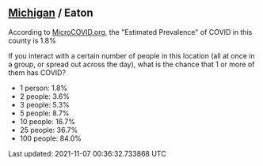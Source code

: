 
## [Michigan](/united-states/michigan) / Eaton

According to [MicroCOVID.org](http://microcovid.org),
the "Estimated Prevalence" of COVID in this county is 1.8%

If you interact with a certain number of people in this location
(all at once in a group, or spread out across the day), what is the chance that
1 or more of them has COVID?

- 1 person: 1.8%
- 2 people: 3.6%
- 3 people: 5.3%
- 5 people: 8.7%
- 10 people: 16.7%
- 25 people: 36.7%
- 100 people: 84.0%

Last updated: 2021-11-07 00:36:32.733868 UTC

